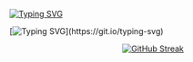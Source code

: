 [![Typing SVG](https://readme-typing-svg.herokuapp.com?font=Fira+Code&duration=4000&pause=1000&multiline=true&width=435&lines=Hello+my+name+is+Edward)](https://git.io/typing-svg)

[![Typing SVG](https://readme-typing-svg.herokuapp.com?font=Fira+Code&pause=1000&width=435&lines=+Cumputer+science+student.)](https://git.io/typing-svg)

<div align="center">
  
  [![GitHub Streak](http://github-readme-streak-stats.herokuapp.com?user=nomilious&theme=dark&background=000000)](https://git.io/streak-stats)
</div>
